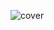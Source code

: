 
![cover](https://user-images.githubusercontent.com/55358065/125360979-0c15c780-e343-11eb-8126-54a2784a021e.png)
